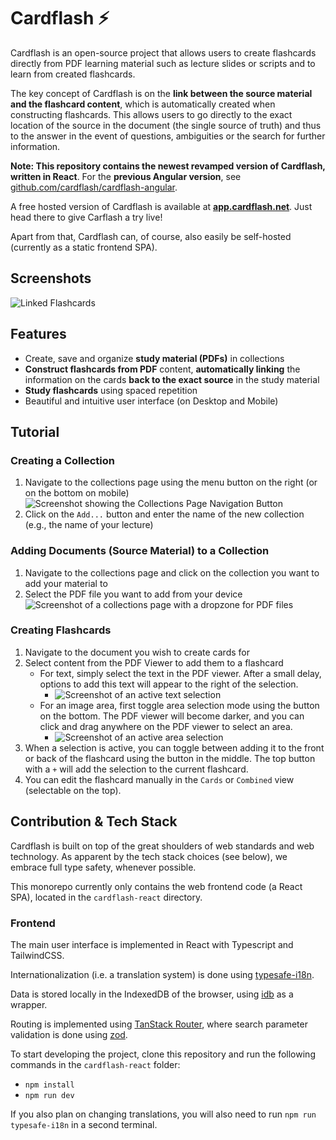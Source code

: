 # Cardflash ⚡

Cardflash is an open-source project that allows users to create flashcards directly from PDF learning material such as lecture slides or scripts and to learn from created flashcards.

The key concept of Cardflash is on the __link between the source material and the flashcard content__, which is automatically created when constructing flashcards.
This allows users to go directly to the exact location of the source in the document (the single source of truth) and thus to the answer in the event of questions, ambiguities or the search for further information.

__Note: This repository contains the newest revamped version of Cardflash, written in React__. For the __previous Angular version__, see [github.com/cardflash/cardflash-angular](https://github.com/cardflash/cardflash-angular).


A free hosted version of Cardflash is available at __[app.cardflash.net](https://app.cardflash.net)__.
Just head there to give Carflash a try live!

Apart from that, Cardflash can, of course, also easily be self-hosted (currently as a static frontend SPA). 

## Screenshots
![Linked Flashcards](https://github.com/cardflash/cardflash-monorepo/assets/20766652/c293788c-b7e5-4c39-a28b-a1e395af0214)


## Features
- Create, save and organize __study material (PDFs)__ in collections
- __Construct flashcards from PDF__ content, __automatically linking__ the information on the cards __back to the exact source__ in the study material
- __Study flashcards__ using spaced repetition
- Beautiful and intuitive user interface (on Desktop and Mobile)

## Tutorial
### Creating a Collection
1. Navigate to the collections page using the menu button on the right (or on the bottom on mobile)
![Screenshot showing the Collections Page Navigation Button](https://github.com/cardflash/cardflash-monorepo/assets/20766652/379651b6-6103-4b63-b3f5-a2235555f039)
2. Click on the `Add...` button and enter the name of the new collection (e.g., the name of your lecture)

### Adding Documents (Source Material) to a Collection
1. Navigate to the collections page and click on the collection you want to add your material to
2. Select the PDF file you want to add from your device
![Screenshot of a collections page with a dropzone for PDF files](https://github.com/cardflash/cardflash-monorepo/assets/20766652/a8e053e1-e91c-462c-99a3-ddcca24c459a)

### Creating Flashcards
1. Navigate to the document you wish to create cards for
2. Select content from the PDF Viewer to add them to a flashcard
   - For text, simply select the text in the PDF viewer. After a small delay, options to add this text will appear to the right of the selection.
        - ![Screenshot of an active text selection](https://github.com/cardflash/cardflash-monorepo/assets/20766652/f8669517-3a74-4365-a169-ab59b7dd9a87)
   - For an image area, first toggle area selection mode using the button on the bottom. The PDF viewer will become darker, and you can click and drag anywhere on the PDF viewer to select an area.
       - ![Screenshot of an active area selection](https://github.com/cardflash/cardflash-monorepo/assets/20766652/d50ed317-a858-4f27-8557-1f2c7fbc7e44)
3. When a selection is active, you can toggle between adding it to the front or back of the flashcard using the button in the middle. The top button with a `+` will add the selection to the current flashcard.
4. You can edit the flashcard manually in the `Cards` or `Combined` view (selectable on the top). 

## Contribution & Tech Stack
Cardflash is built on top of the great shoulders of web standards and web technology.
As apparent by the tech stack choices (see below), we embrace full type safety, whenever possible.

This monorepo currently only contains the web frontend code (a React SPA), located in the `cardflash-react` directory.


### Frontend
The main user interface is implemented in React with Typescript and TailwindCSS.

Internationalization (i.e. a translation system) is done using [typesafe-i18n](https://github.com/ivanhofer/typesafe-i18n).

Data is stored locally in the IndexedDB of the browser, using [idb](https://github.com/jakearchibald/idb) as a wrapper.

Routing is implemented using [TanStack Router](https://github.com/TanStack/router), where search parameter validation is done using [zod](https://github.com/colinhacks/zod).


To start developing the project, clone this repository and run the following commands in the `cardflash-react` folder:
- `npm install`
- `npm run dev`

If you also plan on changing translations, you will also need to run `npm run typesafe-i18n` in a second terminal.
